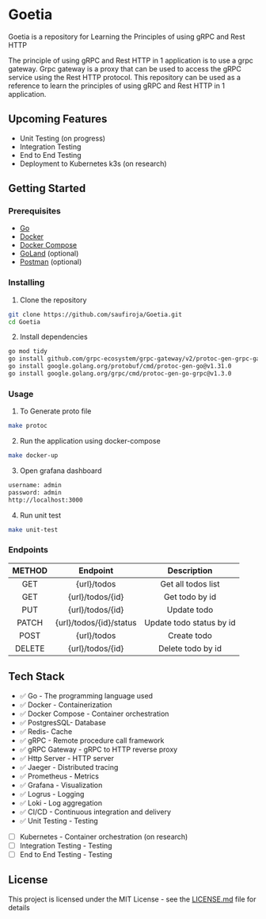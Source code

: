 # Goetia
Goetia is a repository for Learning the Principles of using gRPC and Rest HTTP

The principle of using gRPC and Rest HTTP in 1 application is to use a grpc gateway. 
Grpc gateway is a proxy that can be used to access the gRPC service using the Rest HTTP protocol. 
This repository can be used as a reference to learn the principles of using gRPC and Rest HTTP in 1 application.

## Upcoming Features
- Unit Testing (on progress)
- Integration Testing
- End to End Testing
- Deployment to Kubernetes k3s (on research)

## Getting Started
### Prerequisites

- [Go](https://golang.org/doc/install)
- [Docker](https://docs.docker.com/install/)
- [Docker Compose](https://docs.docker.com/compose/install/)
- [GoLand](https://www.jetbrains.com/go/) (optional)
- [Postman](https://www.getpostman.com/) (optional)

### Installing

1. Clone the repository

```bash
git clone https://github.com/saufiroja/Goetia.git
cd Goetia
```
2. Install dependencies

```bash
go mod tidy
go install github.com/grpc-ecosystem/grpc-gateway/v2/protoc-gen-grpc-gateway@v2.18.0
go install google.golang.org/protobuf/cmd/protoc-gen-go@v1.31.0
go install google.golang.org/grpc/cmd/protoc-gen-go-grpc@v1.3.0
```

### Usage

1. To Generate proto file

```bash
make protoc
```

2. Run the application using docker-compose

```bash
make docker-up
```

3. Open grafana dashboard

```bash
username: admin
password: admin
http://localhost:3000
```

4. Run unit test

```bash
make unit-test
```

### Endpoints
| METHOD |        Endpoint         |       Description        |
|:------:|:-----------------------:|:------------------------:|
|  GET   |       {url}/todos       |    Get all todos list    |
|  GET   |    {url}/todos/{id}     |      Get todo by id      |
|  PUT   |    {url}/todos/{id}     |       Update todo        |
| PATCH  | {url}/todos/{id}/status | Update todo status by id |
|  POST  |       {url}/todos       |       Create todo        |
| DELETE |    {url}/todos/{id}     |    Delete todo by id     |


## Tech Stack

- ✅ Go - The programming language used
- ✅ Docker - Containerization
- ✅ Docker Compose - Container orchestration
- ✅ PostgresSQL- Database
- ✅ Redis- Cache
- ✅ gRPC - Remote procedure call framework
- ✅ gRPC Gateway - gRPC to HTTP reverse proxy
- ✅ Http Server - HTTP server
- ✅ Jaeger - Distributed tracing
- ✅ Prometheus - Metrics
- ✅ Grafana - Visualization
- ✅ Logrus - Logging 
- ✅ Loki - Log aggregation
- ✅ CI/CD - Continuous integration and delivery
- ✅ Unit Testing - Testing
- [ ] Kubernetes - Container orchestration (on research)
- [ ] Integration Testing - Testing
- [ ] End to End Testing - Testing

## License
This project is licensed under the MIT License - see the [LICENSE.md](LICENSE.md) file for details
